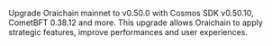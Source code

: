 <!--
    Add a summary for the release here.

    If you don't change this message, or if this file is empty, the release
    will not be created. -->

Upgrade Oraichain mainnet to v0.50.0 with Cosmos SDK v0.50.10, CometBFT 0.38.12 and more. This upgrade allows Oraichain to apply strategic features, improve performances and user 
experiences.
